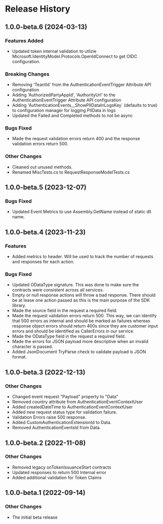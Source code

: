 # Release History

## 1.0.0-beta.6 (2024-03-13)

### Features Added

- Updated token internal validation to utlizie Microsoft.IdentityModel.Protocols.OpenIdConnect to get OIDC configuration.

### Breaking Changes

- Removing 'TeantId' from the AuthenticationEventTrigger Attribute API configuration
- Adding 'AuthorizedPartyAppId', 'AuthorityUrl' to the AuthenticationEventTrigger Attribute API configuration
- Adding 'AuthenticationEvents__ShowPIIDataInLogsKey` (defaults to true) to configuration manager for logging PIIData in logs
- Updated the Failed and Completed methods to not be async

### Bugs Fixed

- Made the request validation errors return 400 and the response validation errors return 500.

### Other Changes

- Cleaned out unused methods.
- Renamed MiscTests.cs to RequestResponseModelTests.cs

## 1.0.0-beta.5 (2023-12-07)

### Bugs Fixed

- Updated Event Metrics to use Assembly.GetName instead of static dll name.

## 1.0.0-beta.4 (2023-11-23)

### Features

- Added metrics to header. Will be used to track the number of requests and responses for each action.

### Bugs Fixed

- Updated ODataType signature. This was done to make sure the contracts were consistent across all services.
- Empty or null response actions will throw a bad response. There should be at lease one action passed as this is the main purpose of the SDK library. 
- Made the source field in the request a required field. 
- Made the request validation errors return 500. This way, we can identify that 500 errors as internal and should be marked as failures whereas response object errors should return 400s since they are customer input errors and should be identified as CallerErrors in our service.
- Made the ODataType field in the request a required field.
- Made the errors for JSON payload more descriptive when an invalid character is passed.
- Added JsonDocument TryParse check to validate payload is JSON format.

## 1.0.0-beta.3 (2022-12-13)

### Other Changes

- Changed event request "Payload" property to "Data"
- Removed country attribute from AuthenticationEventContextUser
- Added createdDateTime to AuthenticationEventContextUser
- Added new request status type for validation failure.
- Validation Errors raise 500 response.
- Added CustomAuthenticationExtensionId to Data.
- Removed AuthenticationEventsId from Data.

## 1.0.0-beta.2 (2022-11-08)

### Other Changes

- Removed legacy onTokenIssuanceStart contracts
- Updated responses to return 500 Internal error
- Added additional validation for Token Claims

## 1.0.0-beta.1 (2022-09-14)

### Other Changes

- The initial beta release
